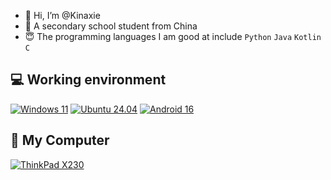 - 👋 Hi, I’m @Kinaxie
- 🤭 A secondary school student from China
- 😇 The programming languages ​​I am good at include `Python` `Java` `Kotlin` `C`

## 💻 Working environment
[![Windows 11](https://img.shields.io/badge/Windows%2011-00adef?style=flat-square&logo=windows&logoColor=ffffff)](https://www.microsoft.com/windows11)
[![Ubuntu 24.04](https://img.shields.io/badge/Ubuntu%2022%2e04-dd4814?style=flat-square&logo=ubuntu&logoColor=ffffff)](https://releases.ubuntu.com/24.04/)
[![Android 16](https://img.shields.io/badge/Android%2015-3ddc84?style=flat-square&logo=android&logoColor=ffffff)](https://www.android.com/android-16/)

## 📱 My Computer
[![ThinkPad X230](https://img.shields.io/badge/ThinkPad%20X230-EE2624?style=flat-square&logo=thinkpad&logoColor=ffffff)](https://www.lenovo.com/lt/lt/laptops/thinkpad/x-series/x230/)
